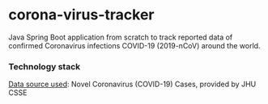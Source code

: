 # corona-virus-tracker

Java Spring Boot application from scratch to track reported data of confirmed Coronavirus infections COVID-19 (2019-nCoV) around the world.
### Technology stack

[Data source used](https://github.com/CSSEGISandData/COVID-19): Novel Coronavirus (COVID-19) Cases, provided by JHU CSSE 



